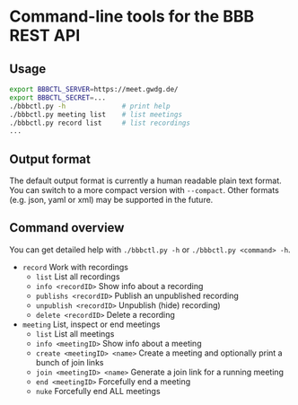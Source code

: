 # Command-line tools for the BBB REST API

## Usage

```sh
export BBBCTL_SERVER=https://meet.gwdg.de/
export BBBCTL_SECRET=...
./bbbctl.py -h              # print help
./bbbctl.py meeting list    # list meetings
./bbbctl.py record list     # list recordings
...
```


## Output format

The default output format is currently a human readable plain text format. You
can switch to a more compact version with `--compact`. Other formats
(e.g. json, yaml or xml) may be supported in the future.


## Command overview

You can get detailed help with `./bbbctl.py -h` or `./bbbctl.py <command> -h`.

  * `record` Work with recordings
    * `list` List all recordings
    * `info <recordID>` Show info about a recording
    * `publishs <recordID>` Publish an unpublished recording
    * `unpublish <recordID>` Unpublish (hide) recording)
    * `delete <recordID>` Delete a recording
  * `meeting` List, inspect or end meetings
    * `list` List all meetings
    * `info <meetingID>` Show info about a meeting
    * `create <meetingID> <name>` Create a meeting and optionally print a bunch of join links
    * `join <meetingID> <name>` Generate a join link for a running meeting
    * `end <meetingID>` Forcefully end a meeting
    * `nuke` Forcefully end ALL meetings

